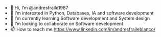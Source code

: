 - 👋 Hi, I’m @andresfraile1987
- 👀 I’m interested in Python, Databases, IA and software development 
- 🌱 I’m currently learning Software development and System design
- 💞️ I’m looking to collaborate on Software development
- 📫 How to reach me https://www.linkedin.com/in/andresfraileblanco/

<!---
andresfraile1987/andresfraile1987 is a ✨ special ✨ repository because its `README.md` (this file) appears on your GitHub profile.
You can click the Preview link to take a look at your changes.
--->
